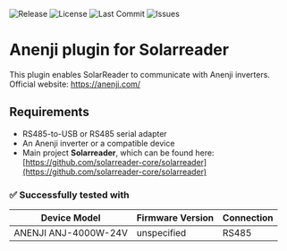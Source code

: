 ![Release](https://img.shields.io/github/v/release/solarreader-plugins/plugin-anenji)
![License](https://img.shields.io/github/license/solarreader-plugins/plugin-anenji)
![Last Commit](https://img.shields.io/github/last-commit/solarreader-plugins/plugin-anenji)
![Issues](https://img.shields.io/github/issues/solarreader-plugins/plugin-anenji)

# Anenji plugin for Solarreader

This plugin enables SolarReader to communicate with Anenji inverters.
Official website: https://anenji.com/

## Requirements

- RS485-to-USB or RS485 serial adapter
- An Anenji inverter or a compatible device
- Main project **Solarreader**, which can be found here:  
  [https://github.com/solarreader-core/solarreader](https://github.com/solarreader-core/solarreader)

### ✅ Successfully tested with

| Device Model         | Firmware Version | Connection |
|----------------------|------------------|------------|
| ANENJI ANJ-4000W-24V | unspecified      | RS485      |
